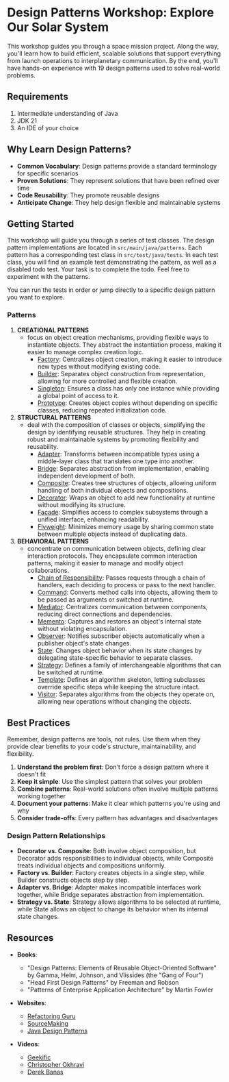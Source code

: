 # Design Patterns Workshop: Explore Our Solar System

This workshop guides you through a space mission project. Along the way, you'll learn how to build efficient, scalable solutions that support everything from launch operations to
interplanetary communication. By the end, you'll have hands-on experience with 19 design patterns used to solve real-world problems.

## Requirements

1. Intermediate understanding of Java
2. JDK 21
3. An IDE of your choice

## Why Learn Design Patterns?

- **Common Vocabulary**: Design patterns provide a standard terminology for specific scenarios
- **Proven Solutions**: They represent solutions that have been refined over time
- **Code Reusability**: They promote reusable designs
- **Anticipate Change**: They help design flexible and maintainable systems

## Getting Started

This workshop will guide you through a series of test classes. The design pattern implementations are located in `src/main/java/patterns`. Each pattern has a corresponding test class in
`src/test/java/tests`. In each test class, you will find an example test demonstrating the pattern, as well as a disabled todo test. Your task is to complete the todo.
Feel free to experiment with the patterns.

You can run the tests in order or jump directly to a specific design pattern you want to explore.

### Patterns

1. **CREATIONAL PATTERNS** 
   - focus on object creation mechanisms, providing flexible ways to instantiate objects. They abstract the instantiation process, making it easier to manage
     complex creation logic.
       - [Factory](src/test/java/tests/creational/FactoryTest.java): Centralizes object creation, making it easier to introduce new types without modifying existing code.
       - [Builder](src/test/java/tests/creational/BuilderTest.java): Separates object construction from representation, allowing for more controlled and flexible creation.
       - [Singleton](src/test/java/tests/creational/SingletonTest.java): Ensures a class has only one instance while providing a global point of access to it.
       - [Prototype](src/test/java/tests/creational/PrototypeTest.java): Creates object copies without depending on specific classes, reducing repeated initialization code.
2. **STRUCTURAL PATTERNS** 
   - deal with the composition of classes or objects, simplifying the design by identifying reusable structures. They help in
     creating robust and maintainable systems by promoting flexibility and reusability.
       - [Adapter](src/test/java/tests/structural/AdapterTest.java): Transforms between incompatible types using a middle-layer class that translates one type into another.
       - [Bridge](src/test/java/tests/structural/BridgeTest.java): Separates abstraction from implementation, enabling independent development of both.
       - [Composite](src/test/java/tests/structural/CompositeTest.java): Creates tree structures of objects, allowing uniform handling of both individual objects and compositions.
       - [Decorator](src/test/java/tests/structural/DecoratorTest.java): Wraps an object to add new functionality at runtime without modifying its structure.
       - [Facade](src/test/java/tests/structural/FacadeTest.java): Simplifies access to complex subsystems through a unified interface, enhancing readability.
       - [Flyweight](src/test/java/tests/structural/FlyweightTest.java): Minimizes memory usage by sharing common state between multiple objects instead of duplicating data.
3. **BEHAVIORAL PATTERNS** 
   - concentrate on communication between objects, defining clear interaction protocols. They encapsulate common interaction
     patterns, making it easier to manage and modify object collaborations.
       - [Chain of Responsibility](src/test/java/tests/behavioural/ResponsibilityChainTest.java): Passes requests through a chain of handlers, each deciding to process or pass to the next
         handler.
       - [Command](src/test/java/tests/behavioural/CommandTest.java): Converts method calls into objects, allowing them to be passed as arguments or switched at runtime.
       - [Mediator](src/test/java/tests/behavioural/MediatorTest.java): Centralizes communication between components, reducing direct connections and dependencies.
       - [Memento](src/test/java/tests/behavioural/MementoTest.java): Captures and restores an object's internal state without violating encapsulation.
       - [Observer](src/test/java/tests/behavioural/ObserverTest.java): Notifies subscriber objects automatically when a publisher object's state changes.
       - [State](src/test/java/tests/behavioural/StateTest.java): Changes object behavior when its state changes by delegating state-specific behavior to separate classes.
       - [Strategy](src/test/java/tests/behavioural/StrategyTest.java): Defines a family of interchangeable algorithms that can be switched at runtime.
       - [Template](src/test/java/tests/behavioural/TemplateTest.java): Defines an algorithm skeleton, letting subclasses override specific steps while keeping the structure intact.
       - [Visitor](src/test/java/tests/behavioural/VisitorTest.java): Separates algorithms from the objects they operate on, allowing new operations without changing the objects.

## Best Practices

Remember, design patterns are tools, not rules. Use them when they provide clear benefits to your code's structure, maintainability, and flexibility.

1. **Understand the problem first**: Don't force a design pattern where it doesn't fit
2. **Keep it simple**: Use the simplest pattern that solves your problem
3. **Combine patterns**: Real-world solutions often involve multiple patterns working together
4. **Document your patterns**: Make it clear which patterns you're using and why
5. **Consider trade-offs**: Every pattern has advantages and disadvantages

### Design Pattern Relationships
- **Decorator vs. Composite**: Both involve object composition, but Decorator adds responsibilities to individual objects, while Composite treats individual objects and compositions uniformly.
- **Factory vs. Builder**: Factory creates objects in a single step, while Builder constructs objects step by step.
- **Adapter vs. Bridge**: Adapter makes incompatible interfaces work together, while Bridge separates abstraction from implementation.
- **Strategy vs. State**: Strategy allows algorithms to be selected at runtime, while State allows an object to change its behavior when its internal state changes.

## Resources

- **Books**:
    - "Design Patterns: Elements of Reusable Object-Oriented Software" by Gamma, Helm, Johnson, and Vlissides (the "Gang of Four")
    - "Head First Design Patterns" by Freeman and Robson
    - "Patterns of Enterprise Application Architecture" by Martin Fowler

- **Websites**:
    - [Refactoring Guru](https://refactoring.guru/design-patterns)
    - [SourceMaking](https://sourcemaking.com/design_patterns)
    - [Java Design Patterns](https://java-design-patterns.com/)

- **Videos**:
    - [Geekific](https://youtube.com/playlist?list=PLlsmxlJgn1HJpa28yHzkBmUY-Ty71ZUGc&si=0PgkVld96VvYrPUS)
    - [Christopher Okhravi](https://www.youtube.com/playlist?list=PLrhzvIcii6GNjpARdnO4ueTUAVR9eMBpc)
    - [Derek Banas](https://www.youtube.com/playlist?list=PLF206E906175C7E07)